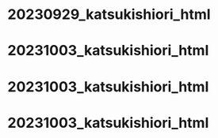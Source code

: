 # 20230929_katsukishiori_html
# 20231003_katsukishiori_html
# 20231003_katsukishiori_html
# 20231003_katsukishiori_html
